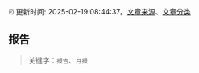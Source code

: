 :alarm_clock: 更新时间: 2025-02-19 08:44:37。[文章来源](/README.md)、[文章分类](/TAGS.md)

## 报告


> 关键字：`报告`、`月报`



